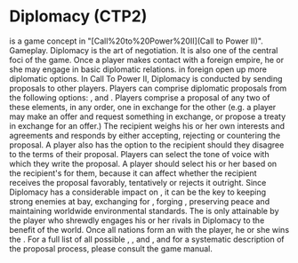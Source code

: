 # Diplomacy (CTP2)

 is a game concept in "[Call%20to%20Power%20II](Call to Power II)".
Gameplay.
Diplomacy is the art of negotiation. It is also one of the central foci of the game. Once a player makes contact with a foreign empire, he or she may engage in basic diplomatic relations. in foreign open up more diplomatic options.
In Call To Power II, Diplomacy is conducted by sending proposals to other players. Players can comprise diplomatic proposals from the following options: , and . Players comprise a proposal of any two of these elements, in any order, one in exchange for the other (e.g. a player may make an offer and request something in exchange, or propose a treaty in exchange for an offer.) The recipient weighs his or her own interests and agreements and responds by either accepting, rejecting or countering the proposal.
A player also has the option to the recipient should they disagree to the terms of their proposal.
Players can select the tone of voice with which they write the proposal. A player should select his or her based on the recipient's for them, because it can affect whether the recipient receives the proposal favorably, tentatively or rejects it outright. Since Diplomacy has a considerable impact on , it can be the key to keeping strong enemies at bay, exchanging for , forging , preserving peace and maintaining worldwide environmental standards.
The is only attainable by the player who shrewdly engages his or her rivals in Diplomacy to the benefit of the world. Once all nations form an with the player, he or she wins the .
For a full list of all possible , , and , and for a systematic description of the proposal process, please consult the game manual.